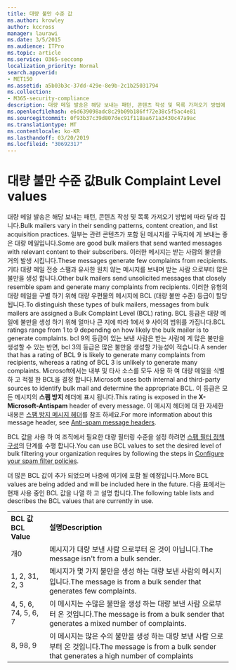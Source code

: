 ```yaml
---
title: 대량 불만 수준 값
ms.author: krowley
author: kccross
manager: laurawi
ms.date: 3/5/2015
ms.audience: ITPro
ms.topic: article
ms.service: O365-seccomp
localization_priority: Normal
search.appverid:
- MET150
ms.assetid: a5b03b3c-37dd-429e-8e9b-2c1b25031794
ms.collection:
- M365-security-compliance
description: 대량 메일 발송은 해당 보내는 패턴, 콘텐츠 작성 및 목록 가져오기 방법에 따라 달라 집니다. 일부는 관련 콘텐츠가 포함 된 메시지를 구독자에 게 보내는 좋은 대량 메일입니다. 이러한 메시지는 받는 사람의 불만을 거의 발생 시킵니다. 기타 대량 메일 전송 스팸과 유사한 원치 않는 메시지를 보내며 받는 사람 으로부터 많은 불만을 생성 합니다. 이러한 유형의 대량 메일을 구별 하기 위해 대량 우편물의 메시지에 BCL (대량 불만 수준) 등급이 할당 됩니다. BCL 등급은 대량 메일에 불만을 생성 하기 위해 얼마나 큰 지에 따라 1에서 9 사이의 범위를 가집니다. bcl 9의 등급이 있는 보낸 사람은 받는 사람에 게 많은 불만을 생성할 수 있는 반면, bcl 3의 등급은 많은 불만을 생성할 가능성이 적습니다. Microsoft에서는 내부 및 타사 소스를 모두 사용 하 여 대량 메일을 식별 하 고 적절 한 BCL을 결정 합니다. 이 등급은 모든 메시지의 스팸 방지 헤더에 표시 됩니다. 이 메시지 헤더에 대 한 자세한 내용은 스팸 방지 메시지 헤더를 참조 하세요.
ms.openlocfilehash: e6d639098adc8c29b09b186ff72e38c5f5ac4e81
ms.sourcegitcommit: 0f93b37c39d807dec91f118aa671a3430c47a9ac
ms.translationtype: MT
ms.contentlocale: ko-KR
ms.lasthandoff: 03/20/2019
ms.locfileid: "30692317"
---
```

# <a name="bulk-complaint-level-values"></a><span data-ttu-id="77cdd-112">대량 불만 수준 값</span><span class="sxs-lookup"><span data-stu-id="77cdd-112">Bulk Complaint Level values</span></span>

<span data-ttu-id="77cdd-113">대량 메일 발송은 해당 보내는 패턴, 콘텐츠 작성 및 목록 가져오기 방법에 따라 달라 집니다.</span><span class="sxs-lookup"><span data-stu-id="77cdd-113">Bulk mailers vary in their sending patterns, content creation, and list acquisition practices.</span></span> <span data-ttu-id="77cdd-114">일부는 관련 콘텐츠가 포함 된 메시지를 구독자에 게 보내는 좋은 대량 메일입니다.</span><span class="sxs-lookup"><span data-stu-id="77cdd-114">Some are good bulk mailers that send wanted messages with relevant content to their subscribers.</span></span> <span data-ttu-id="77cdd-115">이러한 메시지는 받는 사람의 불만을 거의 발생 시킵니다.</span><span class="sxs-lookup"><span data-stu-id="77cdd-115">These messages generate few complaints from recipients.</span></span> <span data-ttu-id="77cdd-116">기타 대량 메일 전송 스팸과 유사한 원치 않는 메시지를 보내며 받는 사람 으로부터 많은 불만을 생성 합니다.</span><span class="sxs-lookup"><span data-stu-id="77cdd-116">Other bulk mailers send unsolicited messages that closely resemble spam and generate many complaints from recipients.</span></span> <span data-ttu-id="77cdd-117">이러한 유형의 대량 메일을 구별 하기 위해 대량 우편물의 메시지에 BCL (대량 불만 수준) 등급이 할당 됩니다.</span><span class="sxs-lookup"><span data-stu-id="77cdd-117">To distinguish these types of bulk mailers, messages from bulk mailers are assigned a Bulk Complaint Level (BCL) rating.</span></span> <span data-ttu-id="77cdd-118">BCL 등급은 대량 메일에 불만을 생성 하기 위해 얼마나 큰 지에 따라 1에서 9 사이의 범위를 가집니다.</span><span class="sxs-lookup"><span data-stu-id="77cdd-118">BCL ratings range from 1 to 9 depending on how likely the bulk mailer is to generate complaints.</span></span> <span data-ttu-id="77cdd-119">bcl 9의 등급이 있는 보낸 사람은 받는 사람에 게 많은 불만을 생성할 수 있는 반면, bcl 3의 등급은 많은 불만을 생성할 가능성이 적습니다.</span><span class="sxs-lookup"><span data-stu-id="77cdd-119">A sender that has a rating of BCL 9 is likely to generate many complaints from recipients, whereas a rating of BCL 3 is unlikely to generate many complaints.</span></span> <span data-ttu-id="77cdd-120">Microsoft에서는 내부 및 타사 소스를 모두 사용 하 여 대량 메일을 식별 하 고 적절 한 BCL을 결정 합니다.</span><span class="sxs-lookup"><span data-stu-id="77cdd-120">Microsoft uses both internal and third-party sources to identify bulk mail and determine the appropriate BCL.</span></span> <span data-ttu-id="77cdd-121">이 등급은 모든 메시지의 **스팸 방지** 헤더에 표시 됩니다.</span><span class="sxs-lookup"><span data-stu-id="77cdd-121">This rating is exposed in the **X-Microsoft-Antispam** header of every message.</span></span> <span data-ttu-id="77cdd-122">이 메시지 헤더에 대 한 자세한 내용은 [스팸 방지 메시지 헤더](anti-spam-message-headers.md)를 참조 하세요.</span><span class="sxs-lookup"><span data-stu-id="77cdd-122">For more information about this message header, see [Anti-spam message headers](anti-spam-message-headers.md).</span></span> 
  
<span data-ttu-id="77cdd-123">BCL 값을 사용 하 여 조직에서 필요한 대량 필터링 수준을 설정 하려면 [스팸 필터 정책 구성](configure-your-spam-filter-policies.md)의 단계를 수행 합니다.</span><span class="sxs-lookup"><span data-stu-id="77cdd-123">You can use BCL values to set the desired level of bulk filtering your organization requires by following the steps in [Configure your spam filter policies](configure-your-spam-filter-policies.md).</span></span>
  
<span data-ttu-id="77cdd-124">더 많은 BCL 값이 추가 되었으며 나중에 여기에 포함 될 예정입니다.</span><span class="sxs-lookup"><span data-stu-id="77cdd-124">More BCL values are being added and will be included here in the future.</span></span> <span data-ttu-id="77cdd-125">다음 표에서는 현재 사용 중인 BCL 값을 나열 하 고 설명 합니다.</span><span class="sxs-lookup"><span data-stu-id="77cdd-125">The following table lists and describes the BCL values that are currently in use.</span></span>
  
|||
|:-----|:-----|
|<span data-ttu-id="77cdd-126">**BCL 값**</span><span class="sxs-lookup"><span data-stu-id="77cdd-126">**BCL Value**</span></span> <br/> |<span data-ttu-id="77cdd-127">**설명**</span><span class="sxs-lookup"><span data-stu-id="77cdd-127">**Description**</span></span> <br/> |
|<span data-ttu-id="77cdd-128">개</span><span class="sxs-lookup"><span data-stu-id="77cdd-128">0</span></span>  <br/> |<span data-ttu-id="77cdd-129">메시지가 대량 보낸 사람 으로부터 온 것이 아닙니다.</span><span class="sxs-lookup"><span data-stu-id="77cdd-129">The message isn't from a bulk sender.</span></span>  <br/> |
|<span data-ttu-id="77cdd-130">1, 2, 3</span><span class="sxs-lookup"><span data-stu-id="77cdd-130">1, 2, 3</span></span>  <br/> |<span data-ttu-id="77cdd-131">메시지가 몇 가지 불만을 생성 하는 대량 보낸 사람의 메시지입니다.</span><span class="sxs-lookup"><span data-stu-id="77cdd-131">The message is from a bulk sender that generates few complaints.</span></span>  <br/> |
|<span data-ttu-id="77cdd-132">4, 5, 6, 7</span><span class="sxs-lookup"><span data-stu-id="77cdd-132">4, 5, 6, 7</span></span>  <br/> |<span data-ttu-id="77cdd-133">이 메시지는 수많은 불만을 생성 하는 대량 보낸 사람 으로부터 온 것입니다.</span><span class="sxs-lookup"><span data-stu-id="77cdd-133">The message is from a bulk sender that generates a mixed number of complaints.</span></span>  <br/> |
|<span data-ttu-id="77cdd-134">8, 9</span><span class="sxs-lookup"><span data-stu-id="77cdd-134">8, 9</span></span>  <br/> |<span data-ttu-id="77cdd-135">이 메시지는 많은 수의 불만을 생성 하는 대량 보낸 사람 으로부터 온 것입니다.</span><span class="sxs-lookup"><span data-stu-id="77cdd-135">The message is from a bulk sender that generates a high number of complaints</span></span>  <br/> |
   

